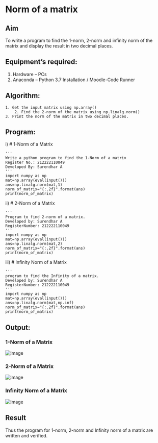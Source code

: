 # Norm of a matrix
## Aim
To write a program to find the 1-norm, 2-norm and infinity norm of the matrix and display the result in two decimal places.
## Equipment’s required:
1.	Hardware – PCs
2.	Anaconda – Python 3.7 Installation / Moodle-Code Runner
## Algorithm:
	1. Get the input matrix using np.array()   
        2. Find the 2-norm of the matrix using np.linalg.norm()
	3. Print the norm of the matrix in two decimal places.
## Program:

i) # 1-Norm of a Matrix
```
'''
Write a python program to find the 1-Norm of a matrix 
Register No.: 212222110049
Developed By: Surendhar A
'''
import numpy as np
mat=np.array(eval(input()))
ans=np.linalg.norm(mat,1)
norm_of_matrix="{:.2f}".format(ans)
print(norm_of_matrix)
```

ii) # 2-Norm of a Matrix
```
'''
Program to find 2-norm of a matrix.
Developed by: Surendhar A
RegisterNumber: 212222110049
'''
import numpy as np
mat=np.array(eval(input()))
ans=np.linalg.norm(mat,2)
norm_of_matrix="{:.2f}".format(ans)
print(norm_of_matrix)
```

iii) # Infinity Norm of a Matrix
```
'''
program to find the Infinity of a matrix.
Developed by: Surendhar A
RegisterNumber: 212222110049
'''
import numpy as np
mat=np.array(eval(input()))
ans=np.linalg.norm(mat,np.inf)
norm_of_matrix="{:.2f}".format(ans)
print(norm_of_matrix)
```

## Output:
### 1-Norm of a Matrix
![image](https://github.com/Surendhar6/Norm-of-a-matrix/assets/118352907/0febb3ce-c57b-4224-8b5b-e45225a3c190)

### 2-Norm of a Matrix
![image](https://github.com/Surendhar6/Norm-of-a-matrix/assets/118352907/c63334c1-7a24-4153-b64f-b913786fc75b)

### Infinity Norm of a Matrix
![image](https://github.com/Surendhar6/Norm-of-a-matrix/assets/118352907/cef667b3-ef2c-4716-a46a-0b2021600f71)

## Result
Thus the program for 1-norm, 2-norm and Infinity norm of a matrix are written and verified.
